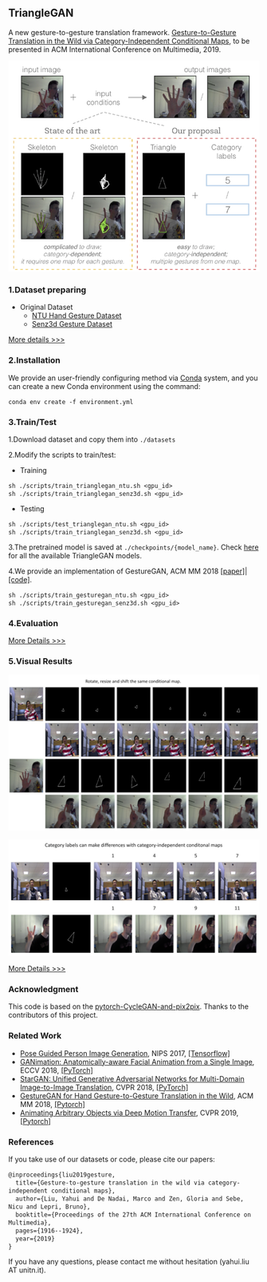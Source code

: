 ## TriangleGAN

A new gesture-to-gesture translation framework. [Gesture-to-Gesture Translation in the Wild via Category-Independent Conditional Maps](https://arxiv.org/pdf/1907.05916.pdf), to be presented in ACM International Conference on Multimedia, 2019.

![](./figures/gesture-proposal.png)


### 1.Dataset preparing

 - Original Dataset
   - [NTU Hand Gesture Dataset](https://drive.google.com/file/d/1f8tUHid1KmnwbgskGMXmobOxMfbxIgHM/view)
   - [Senz3d Gesture Dataset](http://lttm.dei.unipd.it/downloads/gesture/#senz3d)

[More details >>>](./datasets/README.md)

### 2.Installation

We provide an user-friendly configuring method via [Conda](https://docs.conda.io/en/latest/) system, and you can create a new Conda environment using the command:

```
conda env create -f environment.yml
```

### 3.Train/Test

1.Download dataset and copy them into `./datasets`
 
2.Modify the scripts to train/test:

 - Training

```
sh ./scripts/train_trianglegan_ntu.sh <gpu_id>
sh ./scripts/train_trianglegan_senz3d.sh <gpu_id>
```
 - Testing

```
sh ./scripts/test_trianglegan_ntu.sh <gpu_id>
sh ./scripts/train_trianglegan_senz3d.sh <gpu_id>
```

3.The pretrained model is saved at `./checkpoints/{model_name}`. Check [here](https://drive.google.com/open?id=1UmZ2dgxyphCeeYKz4Opjh_Oq8NogSEev) for all the available TriangleGAN models.

4.We provide an implementation of GestureGAN, ACM MM 2018 [[paper]](https://arxiv.org/pdf/1808.04859.pdf)|[[code]](https://github.com/Ha0Tang/GestureGAN).

```
sh ./scripts/train_gesturegan_ntu.sh <gpu_id>
sh ./scripts/train_gesturegan_senz3d.sh <gpu_id>
```

### 4.Evaluation

[More Details >>>](./eval/README.md)

### 5.Visual Results

![](./figures/diversity-1.png)

![](./figures/diversity-2.png)

[More Details >>>](./figures/README.md)

### Acknowledgment

This code is based on the [pytorch-CycleGAN-and-pix2pix](https://github.com/junyanz/pytorch-CycleGAN-and-pix2pix). Thanks to the contributors of this project.

### Related Work
- [Pose Guided Person Image Generation](https://arxiv.org/pdf/1705.09368.pdf), NIPS 2017, [[Tensorflow]](https://github.com/charliememory/Pose-Guided-Person-Image-Generation)
- [GANimation: Anatomically-aware Facial Animation from a Single Image](https://arxiv.org/pdf/1807.09251.pdf), ECCV 2018, [[PyTorch]](https://github.com/albertpumarola/GANimation)
- [StarGAN: Unified Generative Adversarial Networks for Multi-Domain Image-to-Image Translation](https://arxiv.org/pdf/1711.09020.pdf), CVPR 2018, [[PyTorch]](https://github.com/yunjey/stargan)
- [GestureGAN for Hand Gesture-to-Gesture Translation in the Wild](https://arxiv.org/pdf/1808.04859.pdf), ACM MM 2018, [[Pytorch]](https://github.com/Ha0Tang/GestureGAN)
- [Animating Arbitrary Objects via Deep Motion Transfer](https://arxiv.org/pdf/1812.08861.pdf), CVPR 2019, [[Pytorch]](https://github.com/AliaksandrSiarohin/monkey-net)

### References

If you take use of our datasets or code, please cite our papers:

```
@inproceedings{liu2019gesture,
  title={Gesture-to-gesture translation in the wild via category-independent conditional maps},
  author={Liu, Yahui and De Nadai, Marco and Zen, Gloria and Sebe, Nicu and Lepri, Bruno},
  booktitle={Proceedings of the 27th ACM International Conference on Multimedia},
  pages={1916--1924},
  year={2019}
}
```

If you have any questions, please contact me without hesitation (yahui.liu AT unitn.it).
